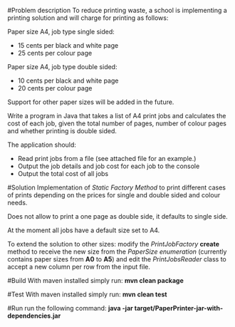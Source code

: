 

#Problem description
To reduce printing waste, a school is implementing a printing solution and will charge for printing as follows:

Paper size A4, job type single sided:
  * 15 cents per black and white page
  * 25 cents per colour page

Paper size A4, job type double sided:
  * 10 cents per black and white page
  * 20 cents per colour page

Support for other paper sizes will be added in the future.  

Write a program in Java that takes a list of A4 print jobs and calculates the cost of each job, given the total number of pages, number of colour pages and whether printing is double sided.  

The application should:
  * Read print jobs from a file (see attached file for an example.)
  * Output the job details and job cost for each job to the console
  * Output the total cost of all jobs
  
#Solution
  Implementation of *Static Factory Method* to print different cases of prints depending on the prices for single and double
  sided and colour needs.
  
  Does not allow to print a one page as double side, it defaults to single side.
  
  At the moment all jobs have a default size set to A4.
  
  To extend the solution to other sizes: modify the _PrintJobFactory_ **create** method to receive the new size from
  the _PaperSize enumeration_ (currently contains paper sizes from **A0** to **A5**) and edit the _PrintJobsReader_ class 
  to accept a new column per row from the input file.
    
#Build
  With maven installed simply run: __mvn clean package__
  
#Test
  With maven installed simply run: __mvn clean test__
  
#Run
  run the following command: __java -jar target/PaperPrinter-jar-with-dependencies.jar__
  
